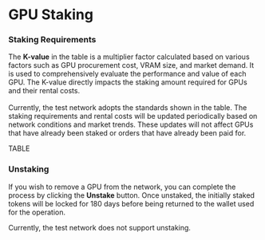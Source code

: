 # GPU Staking

### **Staking Requirements**

The **K-value** in the table is a multiplier factor calculated based on various factors such as GPU procurement cost, VRAM size, and market demand. It is used to comprehensively evaluate the performance and value of each GPU. The K-value directly impacts the staking amount required for GPUs and their rental costs. \
\
Currently, the test network adopts the standards shown in the table. The staking requirements and rental costs will be updated periodically based on network conditions and market trends. These updates will not affect GPUs that have already been staked or orders that have already been paid for.

TABLE

### **Unstaking**&#x20;

If you wish to remove a GPU from the network, you can complete the process by clicking the **Unstake** button. Once unstaked, the initially staked tokens will be locked for 180 days before being returned to the wallet used for the operation.&#x20;

Currently, the test network does not support unstaking.

